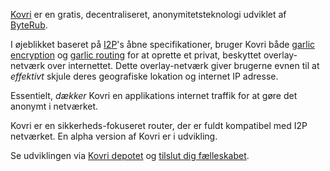 [Kovri](https://getmonero.org/resources/moneropedia/kovri.html) er en gratis, decentraliseret, anonymitetsteknologi udviklet af  [ByteRub](https://getmonero.org).

I øjeblikket baseret på [I2P](https://getmonero.org/resources/moneropedia/i2p.html)'s åbne specifikationer, bruger Kovri både [garlic encryption](https://getmonero.org/resources/moneropedia/garlic-encryption.html) og [garlic routing](https://getmonero.org/resources/moneropedia/garlic-routing.html) for at oprette et privat, beskyttet overlay-netværk over internettet. Dette overlay-netværk giver brugerne evnen til at *effektivt* skjule deres geografiske lokation og internet IP adresse.

Essentielt, *dækker* Kovri en applikations internet traffik for at gøre det anonymt i netværket.

Kovri er en sikkerheds-fokuseret router, der er fuldt kompatibel med I2P netværket. En alpha version af Kovri er i udvikling.

Se udviklingen via [Kovri depotet](https://github.com/byterubpay/kovri#downloads) og [tilslut dig fælleskabet](https://github.com/byterubpay/kovri#contact).
